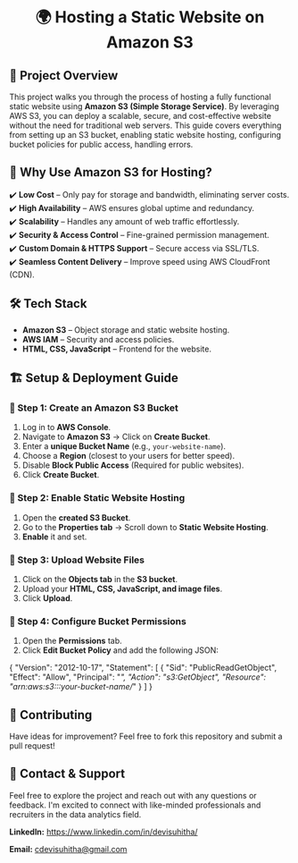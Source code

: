 **<h1><p align="center">🌍 Hosting a Static Website on Amazon S3</p></h1>**
## 📌 Project Overview
This project walks you through the process of hosting a fully functional static website using **Amazon S3 (Simple Storage Service)**. By leveraging AWS S3, you can deploy a scalable, secure, and cost-effective website without the need for traditional web servers.
This guide covers everything from setting up an S3 bucket, enabling static website hosting, configuring bucket policies for public access, handling errors.

## 🚀 Why Use Amazon S3 for Hosting?  
✔️ **Low Cost** – Only pay for storage and bandwidth, eliminating server costs.  
✔️ **High Availability** – AWS ensures global uptime and redundancy.  
✔️ **Scalability** – Handles any amount of web traffic effortlessly.  
✔️ **Security & Access Control** – Fine-grained permission management.  
✔️ **Custom Domain & HTTPS Support** – Secure access via SSL/TLS.  
✔️ **Seamless Content Delivery** – Improve speed using AWS CloudFront (CDN). 

## 🛠️ Tech Stack  
- **Amazon S3** – Object storage and static website hosting.  
- **AWS IAM** – Security and access policies.  
- **HTML, CSS, JavaScript** – Frontend for the website.  

## 🏗️ Setup & Deployment Guide  

### 🔹 Step 1: Create an Amazon S3 Bucket  
1. Log in to **AWS Console**.  
2. Navigate to **Amazon S3** → Click on **Create Bucket**.  
3. Enter a **unique Bucket Name** (e.g., `your-website-name`).  
4. Choose a **Region** (closest to your users for better speed).  
5. Disable **Block Public Access** (Required for public websites).  
6. Click **Create Bucket**.
 
### 🔹 Step 2: Enable Static Website Hosting  
1. Open the **created S3 Bucket**.  
2. Go to the **Properties tab** → Scroll down to **Static Website Hosting**.  
3. **Enable** it and set.

### 🔹 Step 3: Upload Website Files  
1. Click on the **Objects tab** in the **S3 bucket**.  
2. Upload your **HTML, CSS, JavaScript, and image files**.  
3. Click **Upload**.

### 🔹 Step 4: Configure Bucket Permissions  
1. Open the **Permissions** tab.  
2. Click **Edit Bucket Policy** and add the following JSON:  

{
  "Version": "2012-10-17",
  "Statement": [
    {
      "Sid": "PublicReadGetObject",
      "Effect": "Allow",
      "Principal": "*",
      "Action": "s3:GetObject",
      "Resource": "arn:aws:s3:::your-bucket-name/*"
    }
  ]
}

## 🤝 Contributing
Have ideas for improvement? Feel free to fork this repository and submit a pull request!

## 📩 Contact & Support
Feel free to explore the project and reach out with any questions or feedback. I'm excited to connect with like-minded professionals and recruiters in the data analytics field.

**LinkedIn:** https://www.linkedin.com/in/devisuhitha/

**Email:** cdevisuhitha@gmail.com


